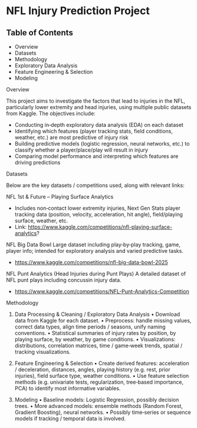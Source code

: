 # NFL Injury Prediction Project

## **Table of Contents**
- Overview
- Datasets
- Methodology
-	Exploratory Data Analysis
-	Feature Engineering & Selection
-	Modeling


Overview

This project aims to investigate the factors that lead to injuries in the NFL, particularly lower extremity and head injuries, using multiple public datasets from Kaggle. The objectives include:
-	Conducting in‐depth exploratory data analysis (EDA) on each dataset 
-	Identifying which features (player tracking stats, field conditions, weather, etc.) are most predictive of injury risk
-	Building predictive models (logistic regression, neural networks, etc.) to classify whether a player/place/play will result in injury
-	Comparing model performance and interpreting which features are driving predictions

Datasets

Below are the key datasets / competitions used, along with relevant links:

NFL 1st & Future – Playing Surface Analytics
- Includes non‐contact lower extremity injuries, Next Gen Stats player tracking data (position, velocity, acceleration, hit angle), field/playing surface, weather, etc. 
- Link: https://www.kaggle.com/competitions/nfl-playing-surface-analytics?

NFL Big Data Bowl
Large dataset including play‐by‐play tracking, game, player info; intended for exploratory analysis and varied predictive tasks. 
- https://www.kaggle.com/competitions/nfl-big-data-bowl-2025

NFL Punt Analytics (Head Injuries during Punt Plays)
A detailed dataset of NFL punt plays including concussin injury data. 
- https://www.kaggle.com/competitions/NFL-Punt-Analytics-Competition


Methodology
  1. Data Processing & Cleaning / Exploratory Data Analysis
     •	Download data from Kaggle for each dataset.
	   •	Preprocess: handle missing values, correct data types, align time periods / seasons, unify naming conventions.
     •	Statistical summaries of injury rates by position, by playing surface, by weather, by game conditions.
     •	Visualizations: distributions, correlation matrices, time / game‐week trends, spatial / tracking visualizations.

  2.	Feature Engineering & Selection
     •	Create derived features: acceleration / deceleration, distances, angles, playing history (e.g. rest, prior injuries), field surface type, weather conditions.
     •	Use feature selection methods (e.g. univariate tests, regularization, tree‐based importance, PCA) to identify most informative variables.

  3.	Modeling
     •	Baseline models: Logistic Regression, possibly decision trees.
	   •	More advanced models: ensemble methods (Random Forest, Gradient Boosting), neural networks.
	   •	Possibly time‐series or sequence models if tracking / temporal data is involved.
	
 

 
